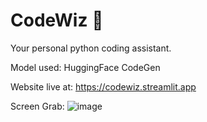 # CodeWiz 🔮   
Your personal python coding assistant. 
  
Model used: HuggingFace CodeGen  

Website live at: https://codewiz.streamlit.app  

Screen Grab:
![image](https://github.com/misbah-anwar/CodeWiz/assets/127953074/0d22c132-ac4b-4a6f-9c58-fcf045e59db4)
